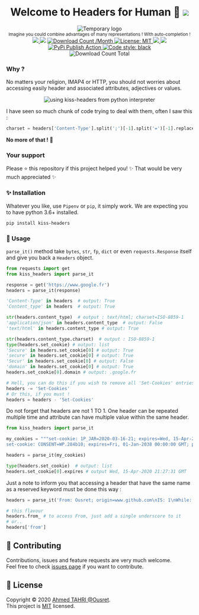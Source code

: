 <h1 align="center">Welcome to Headers for Human 👋 <a href="https://twitter.com/intent/tweet?text=So%20simple,%20you%20may%20fall%20in%20love%20at%20first%20sight%20!%20With%20auto-completion%20!&url=https://www.github.com/Ousret/kiss-headers&hashtags=python,headers"><img src="https://img.shields.io/twitter/url/http/shields.io.svg?style=social"/></a></h1>

<p align="center">
  <img alt="Temporary logo" src="https://user-images.githubusercontent.com/9326700/76708477-64a96600-66f7-11ea-9d4a-8cc07866e185.png"/><br>
  <sup>Imagine you could combine advantages of many representations ! With auto-completion !</sup><br>
  <a href="https://travis-ci.org/Ousret/kiss-headers">
    <img src="https://travis-ci.org/Ousret/kiss-headers.svg?branch=master"/>
  </a>
  <img src="https://img.shields.io/pypi/pyversions/kiss-headers.svg?orange=blue" />
  <a href="https://pepy.tech/project/kiss-headers/">
    <img alt="Download Count /Month" src="https://pepy.tech/badge/kiss-headers/month"/>
  </a>
  <a href="https://github.com/ousret/kiss-headers/blob/master/LICENSE">
    <img alt="License: MIT" src="https://img.shields.io/badge/license-MIT-purple.svg" target="_blank" />
  </a>
  <a href="https://www.codacy.com/manual/Ousret/kiss-headers?utm_source=github.com&amp;utm_medium=referral&amp;utm_content=Ousret/kiss-headers&amp;utm_campaign=Badge_Grade">
    <img src="https://api.codacy.com/project/badge/Grade/0994a03546094b519601e33554c48535"/>
  </a>
  <a href="https://codecov.io/gh/Ousret/kiss-headers">
      <img src="https://codecov.io/gh/Ousret/kiss-headers/branch/master/graph/badge.svg" />
  </a>
  <a href='https://pypi.org/project/kiss-headers/'>
    <img src='https://badge.fury.io/py/kiss-headers.svg' alt='PyPi Publish Action' />
  </a>
  <a href="https://github.com/psf/black">
    <img alt="Code style: black" src="https://img.shields.io/badge/code%20style-black-000000.svg">
  </a><br>
  <img alt="Download Count Total" src="https://pepy.tech/badge/kiss-headers" />
</p>

### Why ?

No matters your religion, IMAP4 or HTTP, you should not worries about accessing easily header and associated attributes, adjectives or values.

<p align="center">
<img src="https://user-images.githubusercontent.com/9326700/76808050-bf6dbb00-67e6-11ea-9799-d2b20068bbb7.gif" alt="using kiss-headers from python interpreter"/>
</p>

I have seen so much chunk of code trying to deal with them, often I saw this :
```python
charset = headers['Content-Type'].split(';')[-1].split('=')[-1].replace('"', '')
```
**No more of that !** 🤮

### Your support

Please ⭐ this repository if this project helped you! ✨ That would be very much appreciated ✨

### ✨ Installation

Whatever you like, use `Pipenv` or `pip`, it simply work. We are expecting you to have python 3.6+ installed.
```sh 
pip install kiss-headers
```

### 🍰 Usage

`parse_it()` method take `bytes`, `str`, `fp`, `dict` or even `requests.Response` itself and give you back a `Headers` object.

```python
from requests import get
from kiss_headers import parse_it

response = get('https://www.google.fr')
headers = parse_it(response)

'Content-Type' in headers  # output: True
'Content_type' in headers  # output: True

str(headers.content_type)  # output : text/html; charset=ISO-8859-1
'application/json' in headers.content_type  # output: False
'text/html' in headers.content_type # output: True

str(headers.content_type.charset)  # output : ISO-8859-1
type(headers.set_cookie) # output: list
'Secure' in headers.set_cookie[0] # output: True
'secure' in headers.set_cookie[0] # output: True
'Secur' in headers.set_cookie[0] # output: False
'domain' in headers.set_cookie[0] # output: True
headers.set_cookie[0].domain # output: .google.fr

# Hell, you can do this if you wish to remove all 'Set-Cookies' entries.
headers -= 'Set-Cookies'
# Or this, if you must !
headers = headers - 'Set-Cookies'
```

Do not forget that headers are not 1 TO 1. One header can be repeated multiple time and attribute can have multiple value within the same header.

```python
from kiss_headers import parse_it

my_cookies = """set-cookie: 1P_JAR=2020-03-16-21; expires=Wed, 15-Apr-2020 21:27:31 GMT; path=/; domain=.google.fr; Secure; SameSite=none
set-cookie: CONSENT=WP.284b10; expires=Fri, 01-Jan-2038 00:00:00 GMT; path=/; domain=.google.fr"""

headers = parse_it(my_cookies)

type(headers.set_cookie)  # output: list
headers.set_cookie[0].expires # output Wed, 15-Apr-2020 21:27:31 GMT
```

Just a note to inform you that accessing a header that have the same name as a reserved keyword must be done this way :
```python
headers = parse_it('From: Ousret; origin=www.github.com\nIS: 1\nWhile: Not-True')

# this flavour
headers.from_ # to access From, just add a single underscore to it
# or..
headers['from']
```

## 👤 Contributing

Contributions, issues and feature requests are very much welcome.<br />
Feel free to check [issues page](https://github.com/Ousret/kiss-headers/issues) if you want to contribute.

## 📝 License

Copyright © 2020 [Ahmed TAHRI @Ousret](https://github.com/Ousret).<br />
This project is [MIT](https://github.com/Ousret/kiss-headers/blob/master/LICENSE) licensed.
